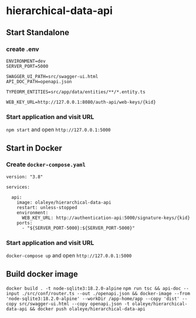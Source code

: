 # hierarchical-data-api

## Start Standalone

### create .env
```
ENVIRONMENT=dev
SERVER_PORT=5000

SWAGGER_UI_PATH=src/swagger-ui.html
API_DOC_PATH=openapi.json

TYPEORM_ENTITIES=src/app/data/entities/**/*.entity.ts

WEB_KEY_URL=http://127.0.0.1:8080/auth-api/web-keys/{kid}
```

### Start application and visit URL
`npm start` and open `http://127.0.0.1:5000`

## Start in Docker

### Create `docker-compose.yaml`

```
version: "3.8"

services:

  api:
    image: olaleye/hierarchical-data-api
    restart: unless-stopped
    environment:
      WEB_KEY_URL: http://authentication-api:5000/signature-keys/{kid}
    ports:
      - "${SERVER_PORT-5000}:${SERVER_PORT-5000}"
```

### Start application and visit URL
`docker-compose up` and open `http://127.0.0.1:5000`

## Build docker image
`docker build . -t node-sqlite3:18.2.0-alpine`
`npm run tsc && api-doc --input ./src/conf/router.ts --out ./openapi.json && docker-image --from 'node-sqlite3:18.2.0-alpine' --workDir /app-home/app --copy 'dist' --copy src/swagger-ui.html --copy openapi.json -t olaleye/hierarchical-data-api && docker push olaleye/hierarchical-data-api`